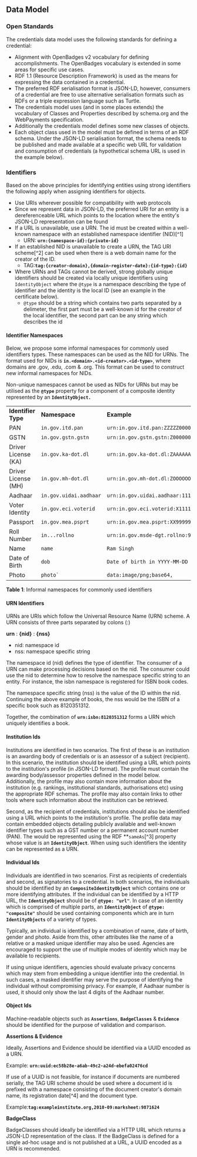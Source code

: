 ## Data Model

### Open Standards

The credentials data model uses the following standards for defining a credential:

*   Alignment with OpenBadges v2 vocabulary for defining accomplishments. The OpenBadges vocabulary is extended in some areas for 
specific use cases.
*   RDF 1.1 (Resource Description Framework) is used as the means for expressing the data contained in a credential.
*   The preferred RDF serialisation format is JSON-LD, however, consumers of a credential are free to use alternative serialisation 
formats such as RDFs or a triple expression language such as Turtle.
*   The credentials model uses (and in some places extends) the vocabulary of Classes and Properties described by schema.org and the 
WebPayments specification.
*   Additionally the credentials model defines some new classes of objects.
*   Each object class used in the model must be defined in terms of an RDF schema. Under the JSON-LD serialisation format, the schema 
needs to be published and made available at a specific web URL for validation and consumption of credentials (a hypothetical schema 
URL is used in the example below).


### Identifiers

Based on the above principles for identifying entities using strong identifiers the following apply when assigning identifiers for
objects.

*   Use URIs wherever possible for compatibility with web protocols
*   Since we represent data in JSON-LD, the preferred URI for an entity is a dereferenceable URL which points to the location where
the entity's JSON-LD representation can be found
*   If a URL is unavailable, use a URN. The id must be created within a well-known namespace with an established namespace identifier
(NID)[^1]
    *   URN: **`urn:{namespace-id}:{private-id}`**
*   If an established NID is unavailable to create a URN, the TAG URI scheme[^2] can be used when there is a web domain name for the 
creator of the ID.
    *   TAG:**`tag:{creator-domain},{domain-register-date}:{id-type}:{id}`**
*   Where URNs and TAGs cannot be derived, strong globally unique identifiers should be created via locally unique identifiers using 
`IdentityObject` where the `@type` is a namespace describing the type of identifier and the identity is the local ID (see an example 
in the certificate below).
    *   `@type` should be a string which contains two parts separated by a delimeter, the first part must be a well-known id for the
    creator of the local identifier, the second part can be any string which describes the id


#### Identifier Namespaces

Below, we propose some informal namespaces for commonly used identifiers types. These namespaces can be used as the NID for URNs. 
The format used for NIDs is **`in.<domain>.<id-creator>.<id-type>`**, where domains are .gov, .edu, .com & .org. 
This format can be used to construct new informal namespaces for NIDs.

Non-unique namespaces cannot be used as NIDs for URNs but may be utilised as the **`@type`** property for a 
component of a composite identity represented by an **`IdentityObject.`**

<table>
  <tr>
   <td><strong>Identifier Type</strong></td>
   <td><strong>Namespace</strong></td>
   <td><strong>Example</strong></td>
  </tr>
  <tr>
   <td>PAN</td>
   <td><code>in.gov.itd.pan</code></td>
   <td><code>urn:in.gov.itd.pan:ZZZZZ00000</code></td>
  </tr>
  <tr>
   <td>GSTN</td>
   <td><code>in.gov.gstn.gstn</code></td>
   <td><code>urn:in.gov.gstn.gstn:Z00000000000001</code></td>
  </tr>
  <tr>
   <td>Driver License (KA)</td>
   <td><code>in.gov.ka-dot.dl</code></td>
   <td><code>urn:in.gov.ka-dot.dl:ZAAAAAAAAAAAAB</code></td>
  </tr>
  <tr>
   <td>Driver License (MH)</td>
   <td><code>in.gov.mh-dot.dl</code></td>
   <td><code>urn:in.gov.mh-dot.dl:ZOOOOOOOOOOOAB</code></td>
  </tr>
  <tr>
   <td>Aadhaar</td>
   <td><code>in.gov.uidai.aadhaar</code></td>
   <td><code>urn:in.gov.uidai.aadhaar:11111111111</code></td>
  </tr>
  <tr>
   <td>Voter Identity</td>
   <td><code>in.gov.eci.voterid</code></td>
   <td><code>urn:in.gov.eci.voterid:X11111111X</code></td>
  </tr>
  <tr>
   <td>Passport</td>
   <td><code>in.gov.mea.psprt</code></td>
   <td><code>urn:in.gov.mea.psprt:XX99999999</code></td>
  </tr>
  <tr>
   <td>Roll Number</td>
   <td><code>in.<dom>.<iss>.rollno</code></td>
   <td><code>urn:in.gov.msde-dgt.rollno:999999999</code></td>
  </tr>
  <tr>
   <td>Name</td>
   <td><code>name</code></td>
   <td><code>Ram Singh</code></td>
  </tr>
  <tr>
   <td>Date of Birth</td>
   <td><code>dob</code></td>
   <td><code>Date of birth in YYYY-MM-DD format`</code></td>
  </tr>
  <tr>
   <td>Photo</td>
   <td><code>photo`</td>
   <td><code>data:image/png;base64,<base64 encoded></code></td>
  </tr>
</table>

**Table 1**:  Informal namespaces for commonly used identifiers


#### URN Identifiers

URNs are URIs which follow the Universal Resource Name (URN) scheme. A URN consists of three parts separated by colons (:)

**urn**  :		**{nid}**  :		**{nss}**

* nid: namespace id	
* nss: namespace specific string

The namespace id (nid) defines the type of identifier. The consumer of a URN can make processing decisions based on the nid. The 
consumer could use the nid to determine how to resolve the namespace specific string to an entity. For instance, the isbn namespace 
is registered for ISBN book codes.

The namespace specific string (nss) is the value of the ID within the nid. Continuing the above example of books, the nss would be 
the ISBN of a specific book such as 8120351312. 

Together, the combination of **`urn:isbn:8120351312`** forms a URN which uniquely identifies a book.


#### Institution Ids

Institutions are identified in two scenarios. The first of these is an institution is an awarding body of credentials or is an assessor 
of a subject (recipient). In this scenario, the institution should be identified using a URL which points to the institution's profile 
(in JSON-LD format). The profile must contain the awarding body/assessor properties defined in the model below. Additionally, the 
profile may also contain more information about the institution (e.g. rankings, institutional standards, authorisations etc) using the 
appropriate RDF schemas. The profile may also contain links to other tools where such information about the institution can be retrieved.

Second, as the recipient of credentials, institutions should also be identified using a URL which points to the institution's profile. 
The profile data may contain embedded objects detailing publicly available and well-known identifier types such as a GST number or a 
permanent account number (PAN). The would be represented using the RDF **<code>sameAs</code></strong>[^3] property whose value is an 
**`IdentityObject`**. When using such identifiers the identity can be represented as a URN.


#### Individual Ids

Individuals are identified in two scenarios. First as recipients of credentials and second, as signatories to a credential. In both 
scenarios, the individuals should be identified by an **`CompositeIdentityObject`** which contains one or more identifying
attributes. If the individual can be identified by a HTTP URL, the **`IdentityObject`** should be of **`@type: "url"`**. In case of 
an identity which is comprised of multiple parts, an **`IdentityObject`** of **`@type: "composite"`** should be used containing 
components which are in turn **`IdentityObjects`** of a variety of types. 

Typically, an individual is identified by a combination of name, date of birth, gender and photo. Aside from this, other attributes 
like the name of a relative or a masked unique identifier may also be used. Agencies are encouraged to support the use of multiple 
modes of identity which may be available to recipients. 

If using unique identifiers, agencies should evaluate privacy concerns which may stem from embedding a unique identifier into the 
credential. In such cases, a masked identifier may serve the purpose of identifying the individual without compromising privacy.
For example, if Aadhaar number is used, it should only show the last 4 digits of the Aadhaar number.


#### Object Ids

Machine-readable objects such as **`Assertions`**, **`BadgeClasses`** & **`Evidence`** should be identified for the purpose of 
validation and comparison. 

**Assertions & Evidence**

Ideally, Assertions and Evidence should be identified via a UUID encoded as a URN. 

Example: **`urn:uuid:ec58b28e-a6ab-49c2-a24d-ebefa02476cd`**

If use of a UUID is not feasible, for instance if documents are numbered serially, the TAG URI scheme should be used where a document 
id is prefixed with a namespace consisting of the document creator's domain name, its registration date[^4] and the document type.

Example:**`tag:exampleinstitute.org,2010-09:marksheet:9871624`**

**BadgeClass**

BadgeClasses should ideally be identified via a HTTP URL which returns a JSON-LD representation of the class. If the BadgeClass is 
defined for a single ad-hoc usage and is not published at a URL, a UUID encoded as a URN is recommended.  



